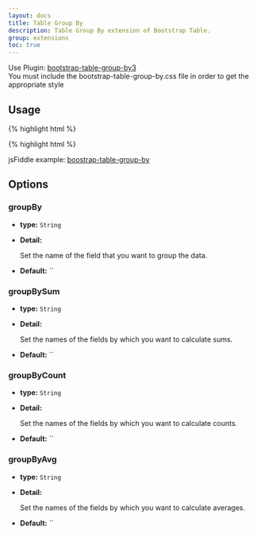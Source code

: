```yaml
---
layout: docs
title: Table Group By
description: Table Group By extension of Bootstrap Table.
group: extensions
toc: true
---
```


Use Plugin: [bootstrap-table-group-by3](https://github.com/wenzhixin/bootstrap-table/tree/master/src/extensions/boostrap-table-group-by) <br>
You must include the bootstrap-table-group-by.css file in order to get the appropriate style

## Usage

{% highlight html %}
<link rel="stylesheet" type="text/css" href="extensions/boostrap-table-group-by/bootstrap-table-group-by.css">
<script src="extensions/boostrap-table-group-by/bootstrap-table-group-by.js"></script>
{% highlight html %}

jsFiddle example: [boostrap-table-group-by](https://jsfiddle.net/Bighamster/fj8d7kvn/)

## Options

### groupBy

- **type:** `String`

- **Detail:**

   Set the name of the field that you want to group the data.

- **Default:** ``

### groupBySum

- **type:** `String`

- **Detail:**

   Set the names of the fields by which you want to calculate sums.

- **Default:** ``

### groupByCount

- **type:** `String`

- **Detail:**

   Set the names of the fields by which you want to calculate counts.

- **Default:** ``

### groupByAvg

- **type:** `String`

- **Detail:**

   Set the names of the fields by which you want to calculate averages.

- **Default:** ``